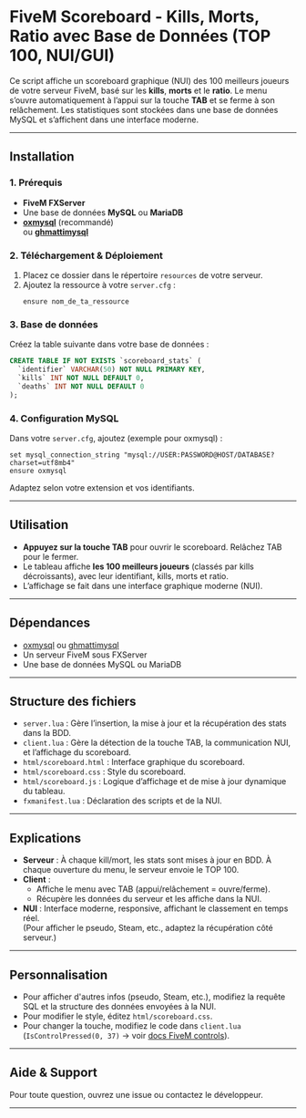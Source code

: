 # FiveM Scoreboard - Kills, Morts, Ratio avec Base de Données (TOP 100, NUI/GUI)

Ce script affiche un scoreboard graphique (NUI) des 100 meilleurs joueurs de votre serveur FiveM, basé sur les **kills**, **morts** et le **ratio**. Le menu s’ouvre automatiquement à l’appui sur la touche **TAB** et se ferme à son relâchement. Les statistiques sont stockées dans une base de données MySQL et s’affichent dans une interface moderne.

---

## Installation

### 1. Prérequis

- **FiveM FXServer**
- Une base de données **MySQL** ou **MariaDB**
- **[oxmysql](https://github.com/overextended/oxmysql)** (recommandé)  
  ou **[ghmattimysql](https://github.com/GHMatti/ghmattimysql)**

### 2. Téléchargement & Déploiement

1. Placez ce dossier dans le répertoire `resources` de votre serveur.
2. Ajoutez la ressource à votre `server.cfg` :
   ```
   ensure nom_de_ta_ressource
   ```

### 3. Base de données

Créez la table suivante dans votre base de données :
```sql
CREATE TABLE IF NOT EXISTS `scoreboard_stats` (
  `identifier` VARCHAR(50) NOT NULL PRIMARY KEY,
  `kills` INT NOT NULL DEFAULT 0,
  `deaths` INT NOT NULL DEFAULT 0
);
```

### 4. Configuration MySQL

Dans votre `server.cfg`, ajoutez (exemple pour oxmysql) :
```
set mysql_connection_string "mysql://USER:PASSWORD@HOST/DATABASE?charset=utf8mb4"
ensure oxmysql
```
Adaptez selon votre extension et vos identifiants.

---

## Utilisation

- **Appuyez sur la touche TAB** pour ouvrir le scoreboard. Relâchez TAB pour le fermer.
- Le tableau affiche **les 100 meilleurs joueurs** (classés par kills décroissants), avec leur identifiant, kills, morts et ratio.
- L’affichage se fait dans une interface graphique moderne (NUI).

---

## Dépendances

- [oxmysql](https://github.com/overextended/oxmysql) ou [ghmattimysql](https://github.com/GHMatti/ghmattimysql)
- Un serveur FiveM sous FXServer
- Une base de données MySQL ou MariaDB

---

## Structure des fichiers

- `server.lua` : Gère l’insertion, la mise à jour et la récupération des stats dans la BDD.
- `client.lua` : Gère la détection de la touche TAB, la communication NUI, et l’affichage du scoreboard.
- `html/scoreboard.html` : Interface graphique du scoreboard.
- `html/scoreboard.css` : Style du scoreboard.
- `html/scoreboard.js` : Logique d’affichage et de mise à jour dynamique du tableau.
- `fxmanifest.lua` : Déclaration des scripts et de la NUI.

---

## Explications

- **Serveur** : À chaque kill/mort, les stats sont mises à jour en BDD. À chaque ouverture du menu, le serveur envoie le TOP 100.
- **Client** : 
    - Affiche le menu avec TAB (appui/relâchement = ouvre/ferme).
    - Récupère les données du serveur et les affiche dans la NUI.
- **NUI** : Interface moderne, responsive, affichant le classement en temps réel.  
  (Pour afficher le pseudo, Steam, etc., adaptez la récupération côté serveur.)

---

## Personnalisation

- Pour afficher d'autres infos (pseudo, Steam, etc.), modifiez la requête SQL et la structure des données envoyées à la NUI.
- Pour modifier le style, éditez `html/scoreboard.css`.
- Pour changer la touche, modifiez le code dans `client.lua` (`IsControlPressed(0, 37)` → voir [docs FiveM controls](https://docs.fivem.net/docs/game-references/controls/)).

---

## Aide & Support

Pour toute question, ouvrez une issue ou contactez le développeur.

---
